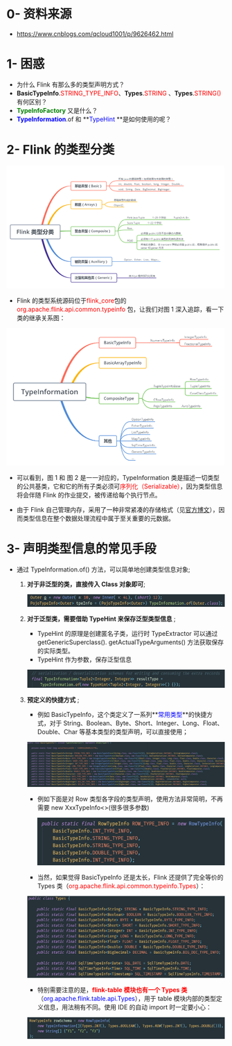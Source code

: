 # 0- 资料来源

- https://www.cnblogs.com/qcloud1001/p/9626462.html

# 1- 困惑

- 为什么 Flink 有那么多的类型声明方式？
- **BasicTypeInfo**.<font color='red'>STRING_TYPE_INFO</font>、**Types**.<font color='red'>STRING </font>、**Types**.<font color='red'>STRING() </font>有何区别？
- <font color='green'>**TypeInfoFactory** </font>又是什么？
- **<font color='blue'>TypeInformation</font>**.of 和 **<font color='blue'>TypeHint </font>**是如何使用的呢？



# 2- Flink 的类型分类

![img](images/t49u2znvr2.png)

- Flink 的类型系统源码位于<font color='red'>flink_core</font>包的 <font color='red'>org.apache.flink.api.common.typeinfo</font> 包，让我们对图 1 深入追踪，看一下类的继承关系图：

![img](images/nh1ys7fj90.png)

- 可以看到，图 1 和 图 2 是一一对应的，TypeInformation 类是描述一切类型的公共基类，它和它的所有子类必须可<font color='red'>序列化（Serializable）</font>，因为类型信息将会伴随 Flink 的作业提交，被传递给每个执行节点。

- 由于 Flink 自己管理内存，采用了一种非常紧凑的存储格式（见[官方博文](https://flink.apache.org/news/2015/05/11/Juggling-with-Bits-and-Bytes.html)），因而类型信息在整个数据处理流程中属于至关重要的元数据。





# 3- 声明类型信息的常见手段

- 通过 TypeInformation.of() 方法，可以简单地创建类型信息对象;

  1. **对于非泛型的类，直接传入 Class 对象即可**; 

     ![img](images/h4c8h8zwye.png)

  2. **对于泛型类，需要借助 TypeHint 来保存泛型类型信息** ; 

     - TypeHint 的原理是创建匿名子类，运行时 TypeExtractor 可以通过 getGenericSuperclass(). getActualTypeArguments() 方法获取保存的实际类型。
     - TypeHint 作为参数，保存泛型信息

     ![img](images/8aj5gu8psy.png)

  3. **预定义的快捷方式** ; 

     - 例如 BasicTypeInfo，这个类定义了一系列**<font color='blue'>常用类型</font>**的快捷方式，对于 String、Boolean、Byte、Short、Integer、Long、Float、Double、Char 等基本类型的类型声明，可以直接使用；

     ![img](images/k8z934pa00.png)

     - 例如下面是对 Row 类型各字段的类型声明，使用方法非常简明，不再需要 new XxxTypeInfo<>(很多很多参数)

       ![img](images/0reaj9z93k.png)

     - 当然，如果觉得 BasicTypeInfo 还是太长，Flink 还提供了完全等价的 Types 类（<font color='red'>org.apache.flink.api.common.typeinfo.Types</font>）：

     ![img](images/1p0uji5i1s.png)

     - 特别需要注意的是，**<font color='red'>flink-table 模块也有一个 Types 类</font>**（<font color='blue'>org.apache.flink.table.api.Types</font>），用于 table 模块内部的类型定义信息，用法稍有不同。使用 IDE 的自动 import 时一定要小心：

     ![img](images/isj58h0kwn.png)



